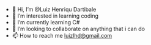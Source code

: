 - 👋 Hi, I’m @Luiz Henriqu Dartibale
- 👀 I’m interested in learning coding
- 🌱 I’m currently learning C#
- 💞️ I’m looking to collaborate on anything that i can do
- 📫 How to reach me luizlhd@gmail.com

<!---
Dartibale/Dartibale is a ✨ special ✨ repository because its `README.md` (this file) appears on your GitHub profile.
You can click the Preview link to take a look at your changes.
--->
